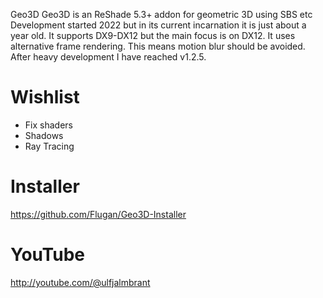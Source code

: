  Geo3D
Geo3D is an ReShade 5.3+ addon for geometric 3D using SBS etc
Development started 2022 but in its current incarnation it is just about a year old.
It supports DX9-DX12 but the main focus is on DX12.
It uses alternative frame rendering.
This means motion blur should be avoided.
After heavy development I have reached v1.2.5.

# Wishlist
- Fix shaders
- Shadows
- Ray Tracing

# Installer
https://github.com/Flugan/Geo3D-Installer

# YouTube
http://youtube.com/@ulfjalmbrant
